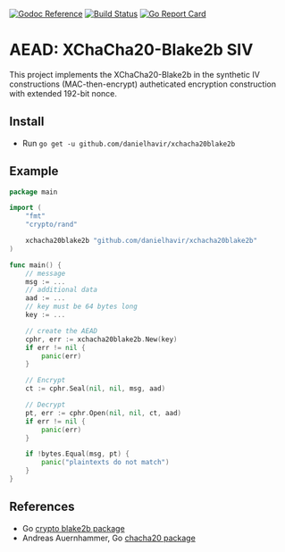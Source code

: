 [![Godoc Reference](https://godoc.org/github.com/danielhavir/xchacha20blake2b?status.svg)](https://godoc.org/github.com/danielhavir/xchacha20blake2b)
[![Build Status](https://travis-ci.org/danielhavir/xchacha20blake2b.svg?branch=master)](https://travis-ci.org/danielhavir/xchacha20blake2b)
[![Go Report Card](https://goreportcard.com/badge/github.com/danielhavir/xchacha20blake2b)](https://goreportcard.com/report/github.com/danielhavir/xchacha20blake2b)

# AEAD: XChaCha20-Blake2b SIV
This project implements the XChaCha20-Blake2b in the synthetic IV constructions (MAC-then-encrypt) autheticated encryption construction with extended 192-bit nonce.

## Install
* Run `go get -u github.com/danielhavir/xchacha20blake2b`

## Example
```go
package main

import (
    "fmt"
    "crypto/rand"

    xchacha20blake2b "github.com/danielhavir/xchacha20blake2b"
)

func main() {
    // message
    msg := ...
    // additional data
    aad := ...
    // key must be 64 bytes long
    key := ...

    // create the AEAD
    cphr, err := xchacha20blake2b.New(key)
    if err != nil {
        panic(err)
    }

    // Encrypt
    ct := cphr.Seal(nil, nil, msg, aad)

    // Decrypt
    pt, err := cphr.Open(nil, nil, ct, aad)
    if err != nil {
        panic(err)
    }

    if !bytes.Equal(msg, pt) {
        panic("plaintexts do not match")
    }
}
```

## References
* Go [crypto blake2b package](https://godoc.org/golang.org/x/crypto/blake2b)
* Andreas Auernhammer, Go [chacha20 package](https://github.com/aead/chacha20)
